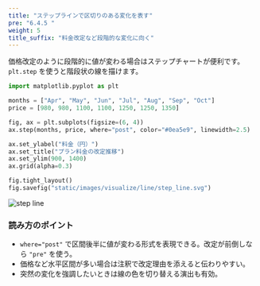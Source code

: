 ```yaml
---
title: "ステップラインで区切りのある変化を表す"
pre: "6.4.5 "
weight: 5
title_suffix: "料金改定など段階的な変化に向く"
---
```


価格改定のように段階的に値が変わる場合はステップチャートが便利です。`plt.step` を使うと階段状の線を描けます。

```python
import matplotlib.pyplot as plt

months = ["Apr", "May", "Jun", "Jul", "Aug", "Sep", "Oct"]
price = [980, 980, 1100, 1100, 1250, 1250, 1350]

fig, ax = plt.subplots(figsize=(6, 4))
ax.step(months, price, where="post", color="#0ea5e9", linewidth=2.5)

ax.set_ylabel("料金（円）")
ax.set_title("プラン料金の改定推移")
ax.set_ylim(900, 1400)
ax.grid(alpha=0.3)

fig.tight_layout()
fig.savefig("static/images/visualize/line/step_line.svg")
```

![step line](/images/visualize/line/step_line.svg)

### 読み方のポイント

- `where="post"` で区間後半に値が変わる形式を表現できる。改定が前倒しなら `"pre"` を使う。
- 価格など水平区間が多い場合は注釈で改定理由を添えると伝わりやすい。
- 突然の変化を強調したいときは線の色を切り替える演出も有効。

